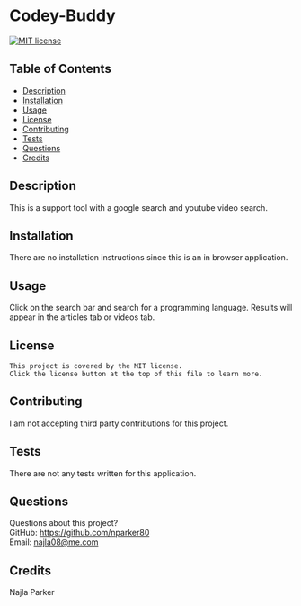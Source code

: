 # Codey-Buddy
  [![MIT license](https://img.shields.io/badge/license-MIT-blue.svg)](https://lbesson.mit-license.org/)

  ## Table of Contents
  - [Description](#description)
  - [Installation](#installation)
  - [Usage](#usage)
  - [License](#license)
  - [Contributing](#contributing)
  - [Tests](#tests)
  - [Questions](#questions)
  - [Credits](#credits)

  ## Description
  This is a support tool with a google search and youtube video search.

  ## Installation
  There are no installation instructions since this is an in browser application.

  ## Usage
  Click on the search bar and search for a programming language. Results will appear in the articles tab or videos tab.

  ## License
    This project is covered by the MIT license. 
    Click the license button at the top of this file to learn more.

  ## Contributing
  I am not accepting third party contributions for this project.

  ## Tests
  There are not any tests written for this application.

  ## Questions
  Questions about this project? <br/>
  GitHub: https://github.com/nparker80 <br/>
  Email: najla08@me.com 

  ## Credits
  Najla Parker